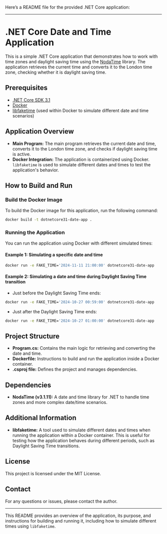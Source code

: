 Here’s a README file for the provided .NET Core application:

---

# .NET Core Date and Time Application

This is a simple .NET Core application that demonstrates how to work with time zones and daylight saving time using the [NodaTime](https://nodatime.org/) library. The application retrieves the current time and converts it to the London time zone, checking whether it is daylight saving time.

## Prerequisites

- [.NET Core SDK 3.1](https://dotnet.microsoft.com/download/dotnet/3.1)
- [Docker](https://www.docker.com/get-started)
- [libfaketime](https://github.com/wolfcw/libfaketime) (used within Docker to simulate different date and time scenarios)

## Application Overview

- **Main Program:** The main program retrieves the current date and time, converts it to the London time zone, and checks if daylight saving time is active.
- **Docker Integration:** The application is containerized using Docker. `libfaketime` is used to simulate different dates and times to test the application's behavior.

## How to Build and Run

### Build the Docker Image

To build the Docker image for this application, run the following command:

```bash
docker build -t dotnetcore31-date-app .
```

### Running the Application

You can run the application using Docker with different simulated times:

#### Example 1: Simulating a specific date and time
```bash
docker run -e FAKE_TIME='2024-11-11 21:00:00' dotnetcore31-date-app 
```

#### Example 2: Simulating a date and time during Daylight Saving Time transition

- Just before the Daylight Saving Time ends:
```bash
docker run -e FAKE_TIME='2024-10-27 00:59:00' dotnetcore31-date-app 
```

- Just after the Daylight Saving Time ends:
```bash
docker run -e FAKE_TIME='2024-10-27 01:00:00' dotnetcore31-date-app 
```

## Project Structure

- **Program.cs:** Contains the main logic for retrieving and converting the date and time.
- **Dockerfile:** Instructions to build and run the application inside a Docker container.
- **.csproj file:** Defines the project and manages dependencies.

## Dependencies

- **NodaTime (v3.1.11):** A date and time library for .NET to handle time zones and more complex date/time scenarios.

## Additional Information

- **libfaketime:** A tool used to simulate different dates and times when running the application within a Docker container. This is useful for testing how the application behaves during different periods, such as Daylight Saving Time transitions.

## License

This project is licensed under the MIT License.

## Contact

For any questions or issues, please contact the author.

---

This README provides an overview of the application, its purpose, and instructions for building and running it, including how to simulate different times using `libfaketime`.